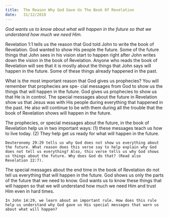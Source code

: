 ```yaml
---
title:  The Reason Why God Gave Us The Book Of Revelation
date:   31/12/2018
---
```


_God wants us to know about what will happen in the future so that we understand how much we need Him._

Revelation 1:1 tells us the reason that God told John to write the book of Revelation. God wanted to show His people the future. Some of the future things that John sees in his vision start to happen right after John writes down the vision in the book of Revelation. Anyone who reads the book of Revelation will see that it is mostly about the things that John says will happen in the future. Some of these things already happened in the past.

What is the most important reason that God gives us prophecies? You will remember that prophecies are spe- cial messages from God to show us the things that will happen in the future. God gives us prophecies to show us that He is in control. The special messages about the future in Revelation show us that Jesus was with His people during everything that happened in the past. He also will continue to be with them during all the trouble that the book of Revelation shows will happen in the future.

The prophecies, or special messages about the future, in the book of Revelation help us in two important ways: (1) these messages teach us how to live today. (2) They help get us ready for what will happen in the future.

`Deuteronomy 29:29 tells us why God does not show us everything about the future. What reason does this verse say to help explain why God does not tell us everything? Also, this verse tells us why God shows us things about the future. Why does God do that? (Read also Revelation 22:7).`

The special messages about the end time in the book of Revelation do not tell us everything that will happen in the future. God shows us only the parts of the future that we need to know. God wants us to know these things that will happen so that we will understand how much we need Him and trust Him even in hard times.

`In John 14:29, we learn about an important rule. How does this rule help us understand why God gave us His special messages that warn us about what will happen?`
